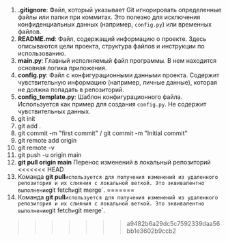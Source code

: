 1. **.gitignore**: Файл, который указывает Git игнорировать определенные файлы или папки при коммитах. Это полезно для исключения конфиденциальных данных (например, `config.py`) или временных файлов.
2. **README.md**: Файл, содержащий информацию о проекте. Здесь описываются цели проекта, структура файлов и инструкции по использованию.
3. **main.py**: Главный исполняемый файл программы. В нем находится основная логика приложения.
4. **config.py**: Файл с конфигурационными данными проекта. Содержит чувствительную информацию (например, личные данные), которая не должна попадать в репозиторий.
5. **config_template.py**: Шаблон конфигурационного файла. Используется как пример для создания `config.py`. Не содержит чувствительных данных.
6. git init
7. git add .
8. git commit -m "first commit" / git commit -m "Initial commit"
9. git remote add origin
10. git remote -v
11. git push -u origin main
12. **git pull origin main** Перенос изменений в локальный репозиторий
<<<<<<< HEAD
13. Команда **git pull**` используется для получения изменений из удаленного репозитория и их слияния с локальной веткой. Это эквивалентно выполнению `git fetch` и `git merge`.
=======
13. Команда **git pull**` используется для получения изменений из удаленного репозитория и их слияния с локальной веткой. Это эквивалентно выполнению `git fetch` и `git merge`.
>>>>>>> a9482b6a29dc5c7592339daa56bb1e3602b9ccb2
